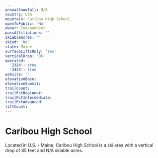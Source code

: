 ```yaml
---
annualSnowfall: N/A
country: USA
mountain: Caribou High School
openToPublic: 'No'
owner: Independent
passAffiliations: ''
skiableAcres: ''
skied: 'No'
state: Maine
surfaceLiftsOnly: 'Yes'
verticalDrop: '85'
operated:
  '2324': true
  '2425': true
website: ''
elevationBase:
elevationSummit:
trailCount:
trailPctBeginner:
trailPctIntermediate:
trailPctAdvanced:
liftCount:
---
```



# Caribou High School

Located in U.S. - Maine, Caribou High School is a ski area with a vertical drop of 85 feet and N/A skiable acres.
